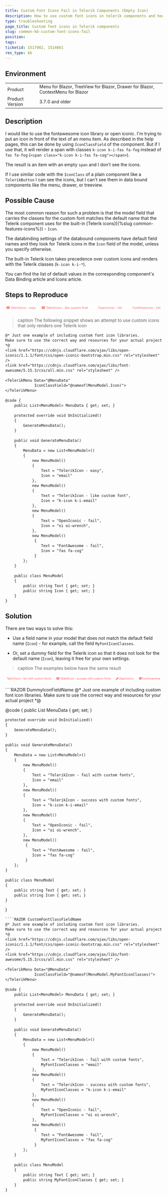 ```yaml
---
title: Custom Font Icons Fail in Telerik Components (Empty Icon)
description: How to use custom font icons in telerik components and how to avoid them not rendering
type: troubleshooting
page_title: Custom font icons in Telerik components
slug: common-kb-custom-font-icons-fail
position: 
tags: 
ticketid: 1517982, 1514661
res_type: kb
---
```


## Environment

<table>
    <tbody>
        <tr>
            <td>Product</td>
            <td>Menu for Blazor, TreeView for Blazor, Drawer for Blazor, ContextMenu for Blazor</td>
        </tr>
        <tr>
            <td>Product Version</td>
            <td>3.7.0 and older</td>
        </tr>
    </tbody>
</table>


## Description

I would like to use the fontawesome icon library or open iconic. I'm trying to put an icon in front of the text of an menu item. As described in the help pages, this can be done by using `IconClassField` of the component. But if I use that, it will render a span with classes `k-icon k-i-fas fa-fog` instead of `fas fa-fog` (`<span class="k-icon k-i-fas fa-cog"></span>`).

The result is an item with an empty `span` and I don't see the icons.

If I use similar code with the `IconClass` of a plain component like a `TelerikButton` I can see the icons, but I can't see them in data bound components like the menu, drawer, or treeview.

## Possible Cause

The most common reason for such a problem is that the model field that carries the classes for the custom font matches the default name that the Telerik component uses for the built-in [Telerik icons]({%slug common-features-icons%}) - `Icon`.

The databinding settings of the databound components have default field names and they look for Telerik icons in the `Icon` field of the model, unless you specify otherwise.

The built-in Telerik Icon takes precedence over custom icons and renders with the Telerik classes (`k-icon k-i-*`).

You can find the list of default values in the corresponding component's Data Binding article and Icons article.

## Steps to Reproduce

![custom font icons fail](images/custom-font-icons-fail.png)

>caption The following snippet shows an attempt to use custom icons that only renders one Telerik icon

<div class="skip-repl"></div>

````RAZOR
@* Just one example of including custom font icon libraries.
Make sure to use the correct way and resources for your actual project *@
<link href="https://cdnjs.cloudflare.com/ajax/libs/open-iconic/1.1.1/font/css/open-iconic-bootstrap.min.css" rel="stylesheet" />
<link href="https://cdnjs.cloudflare.com/ajax/libs/font-awesome/5.15.3/css/all.min.css" rel="stylesheet" />
    
<TelerikMenu Data="@MenuData"
             IconClassField="@nameof(MenuModel.Icon)">
</TelerikMenu>

@code {
    public List<MenuModel> MenuData { get; set; }

    protected override void OnInitialized()
    {
        GenerateMenuData();
    }

    public void GenerateMenuData()
    {
        MenuData = new List<MenuModel>()
        {
            new MenuModel()
            {
                Text = "TelerikIcon - easy",
                Icon = "email"
            },
            new MenuModel()
            {
                Text = "TelerikIcon - like custom font",
                Icon = "k-icon k-i-email"
            },
            new MenuModel()
            {
                Text = "OpenIconic - fail",
                Icon = "oi oi-wrench",
            },
            new MenuModel()
             {
                Text = "FontAwesome - fail",
                Icon = "fas fa-cog"
             }
        };
    }

    public class MenuModel
    {
        public string Text { get; set; }
        public string Icon { get; set; }
    }
}
````


## Solution

There are two ways to solve this:

* Use a field name in your model that does not match the default field name (`Icon`) - for example, call the field `MyFontIconClasses`.

* Or, set a dummy field for the Telerik icon so that it does not look for the default name (`Icon`), leaving it free for your own settings.

>caption The examples below have the same result

![custom font icons success](images/custom-font-icons-success.png)

<div class="skip-repl"></div>
````RAZOR DummyIconFieldName
@* Just one example of including custom font icon libraries.
Make sure to use the correct way and resources for your actual project *@
<link href="https://cdnjs.cloudflare.com/ajax/libs/open-iconic/1.1.1/font/css/open-iconic-bootstrap.min.css" rel="stylesheet" />
<link href="https://cdnjs.cloudflare.com/ajax/libs/font-awesome/5.15.3/css/all.min.css" rel="stylesheet" />

<TelerikMenu Data="@MenuData"
             IconClassField="@nameof(MenuModel.Icon)"
             IconField="dummy">
</TelerikMenu>

@code {
    public List<MenuModel> MenuData { get; set; }

    protected override void OnInitialized()
    {
        GenerateMenuData();
    }

    public void GenerateMenuData()
    {
        MenuData = new List<MenuModel>()
        {
            new MenuModel()
            {
                Text = "TelerikIcon - fail with custom fonts",
                Icon = "email"
            },
            new MenuModel()
            {
                Text = "TelerikIcon - success with custom fonts",
                Icon = "k-icon k-i-email"
            },
            new MenuModel()
            {
                Text = "OpenIconic - fail",
                Icon = "oi oi-wrench",
            },
            new MenuModel()
             {
                Text = "FontAwesome - fail",
                Icon = "fas fa-cog"
             }
        };
    }

    public class MenuModel
    {
        public string Text { get; set; }
        public string Icon { get; set; }
    }
}
````
````RAZOR CustomFontClassFieldName
@* Just one example of including custom font icon libraries.
Make sure to use the correct way and resources for your actual project *@
<link href="https://cdnjs.cloudflare.com/ajax/libs/open-iconic/1.1.1/font/css/open-iconic-bootstrap.min.css" rel="stylesheet" />
<link href="https://cdnjs.cloudflare.com/ajax/libs/font-awesome/5.15.3/css/all.min.css" rel="stylesheet" />

<TelerikMenu Data="@MenuData"
             IconClassField="@nameof(MenuModel.MyFontIconClasses)">
</TelerikMenu>

@code {
    public List<MenuModel> MenuData { get; set; }

    protected override void OnInitialized()
    {
        GenerateMenuData();
    }

    public void GenerateMenuData()
    {
        MenuData = new List<MenuModel>()
        {
            new MenuModel()
            {
                Text = "TelerikIcon - fail with custom fonts",
                MyFontIconClasses = "email"
            },
            new MenuModel()
            {
                Text = "TelerikIcon - success with custom fonts",
                MyFontIconClasses = "k-icon k-i-email"
            },
            new MenuModel()
            {
                Text = "OpenIconic - fail",
                MyFontIconClasses = "oi oi-wrench",
            },
            new MenuModel()
             {
                Text = "FontAwesome - fail",
                MyFontIconClasses = "fas fa-cog"
             }
        };
    }

    public class MenuModel
    {
        public string Text { get; set; }
        public string MyFontIconClasses { get; set; }
    }
}
````
